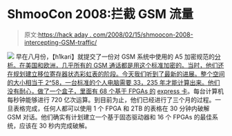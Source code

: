 # ShmooCon 2008:拦截 GSM 流量

> 原文:[https://hack aday . com/2008/02/15/shmoocon-2008-intercepting-GSM-traffic/](https://hackaday.com/2008/02/15/shmoocon-2008-intercepting-gsm-traffic/)

![](../Images/ff64fdf36bdeadb670f71dd45a464e86.png)
早在八月份，【h1kari】就提交了一份对 GSM 系统中使用的 A5 加密规范的[分析。在美国和欧洲，几乎所有的 GSM 通话都是用这个标准加密的。当时，他们还在规划建立移位寄存器状态彩虹表的阶段。今天我们听到了最新的进展。整个空间的大小相当于 2^58，一台标准的个人电脑需要 33，235 年才能计算出来。他们没有耐心，做了一个盒子，里面有 68 个基于 FPGAs 的](http://www.hackaday.com/2007/08/11/cccamp-2007-gsm-a5-cracking/) [express 卡](http://picocomputing.com/products/cards.php)。每台计算机每秒钟能够进行 720 亿次运算。到目前为止，他们已经进行了三个月的过程。一旦表格完成，任何人都可以使用 1 个 FPGA 和 2TB 的表格在 30 分钟内破解 GSM 对话。他们确实有计划建立一个基于固态驱动器和 16 个 FPGAs 的最佳系统，应该在 30 秒内完成破解。